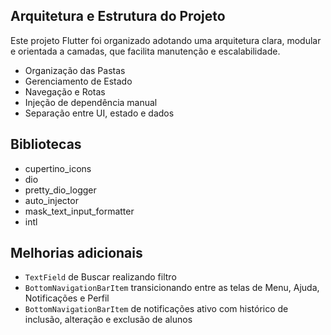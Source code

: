 ## Arquitetura e Estrutura do Projeto
Este projeto Flutter foi organizado adotando uma arquitetura clara, modular e orientada a camadas, que facilita manutenção e escalabilidade.

 - Organização das Pastas
 - Gerenciamento de Estado
 - Navegação e Rotas
 - Injeção de dependência manual
 - Separação entre UI, estado e dados

## Bibliotecas
- cupertino_icons
- dio
- pretty_dio_logger
- auto_injector
- mask_text_input_formatter
- intl

## Melhorias adicionais
 - `TextField` de Buscar realizando filtro
 - `BottomNavigationBarItem` transicionando entre as telas de Menu, Ajuda, Notificações e Perfil
 - `BottomNavigationBarItem` de notificações ativo com histórico de inclusão, alteração e exclusão de alunos
